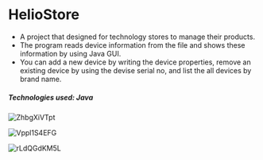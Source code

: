 # HelioStore

- A project that designed for technology stores to manage their products. 
- The program reads device information from the file and shows these information by using Java GUI. 
- You can add a new  device by writing the device properties, remove an existing device by using the devise serial no, and list the all devices by brand name.

##### Technologies used: Java

![ZhbgXiVTpt](https://user-images.githubusercontent.com/58864953/100451691-e647f500-30c8-11eb-8a4e-066ca8623638.png)

![Vppl1S4EFG](https://user-images.githubusercontent.com/58864953/100451677-df20e700-30c8-11eb-9362-810e99e6e589.png)

![rLdQGdKM5L](https://user-images.githubusercontent.com/58864953/100451710-ecd66c80-30c8-11eb-8f9c-d26c58924aaa.png)


